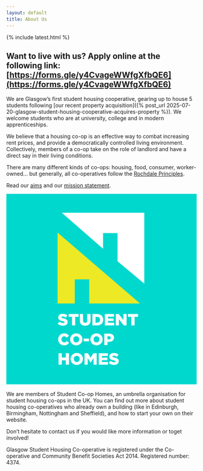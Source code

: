 ```yaml
---
layout: default
title: About Us
---
```


{% include latest.html %}

## Want to live with us? Apply online at the following link: [https://forms.gle/y4CvageWWfgXfbQE6](https://forms.gle/y4CvageWWfgXfbQE6)


We are Glasgow’s first student housing cooperative, gearing up to house 5 students following [our recent property acquisition]({% post_url 2025-07-20-glasgow-student-housing-cooperative-acquires-property %}). We welcome students who are at university, college and in modern apprenticeships.

We believe that a housing co-op is an effective way to combat increasing rent prices, and provide a democratically controlled living environment. Collectively, members of a co-op take on the role of landlord and have a direct say in their living conditions.

There are many different kinds of co-ops: housing, food, consumer, worker-owned… but generally, all co-operatives follow the [Rochdale Principles](https://seedsforchange.org.uk/coop-principles).

Read our [aims](/governance/aims) and our [mission statement](/governance/mission).

![Student Co-op Homes](/media/student-co-op-homes.png)

We are members of Student Co-op Homes, an umbrella organisation for student housing co-ops in the UK. You can find out more about student housing co-operatives who already own a building (like in Edinburgh, Birmingham, Nottingham and Sheffield), and how to start your own on their website.

Don’t hesitate to contact us if you would like more information or toget involved!

Glasgow Student Housing Co-operative is registered under the Co-operative and Community Benefit Societies Act 2014.
Registered number: 4374.

